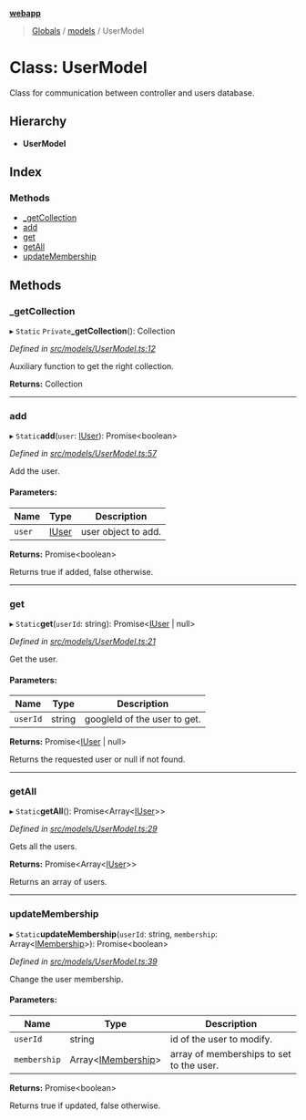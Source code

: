 **[webapp](../README.md)**

> [Globals](../globals.md) / [models](../modules/models.md) / UserModel

# Class: UserModel

Class for communication between controller and users database.

## Hierarchy

* **UserModel**

## Index

### Methods

* [\_getCollection](models.usermodel.md#_getcollection)
* [add](models.usermodel.md#add)
* [get](models.usermodel.md#get)
* [getAll](models.usermodel.md#getall)
* [updateMembership](models.usermodel.md#updatemembership)

## Methods

### \_getCollection

▸ `Static` `Private`**_getCollection**(): Collection

*Defined in [src/models/UserModel.ts:12](https://github.com/BESTUPC/voting-web-app/blob/807b76c/src/models/UserModel.ts#L12)*

Auxiliary function to get the right collection.

**Returns:** Collection

___

### add

▸ `Static`**add**(`user`: [IUser](../interfaces/interfaces.iuser.md)): Promise<boolean\>

*Defined in [src/models/UserModel.ts:57](https://github.com/BESTUPC/voting-web-app/blob/807b76c/src/models/UserModel.ts#L57)*

Add the user.

#### Parameters:

Name | Type | Description |
------ | ------ | ------ |
`user` | [IUser](../interfaces/interfaces.iuser.md) | user object to add. |

**Returns:** Promise<boolean\>

Returns true if added, false otherwise.

___

### get

▸ `Static`**get**(`userId`: string): Promise<[IUser](../interfaces/interfaces.iuser.md) \| null\>

*Defined in [src/models/UserModel.ts:21](https://github.com/BESTUPC/voting-web-app/blob/807b76c/src/models/UserModel.ts#L21)*

Get the user.

#### Parameters:

Name | Type | Description |
------ | ------ | ------ |
`userId` | string | googleId of the user to get. |

**Returns:** Promise<[IUser](../interfaces/interfaces.iuser.md) \| null\>

Returns the requested user or null if not found.

___

### getAll

▸ `Static`**getAll**(): Promise<Array<[IUser](../interfaces/interfaces.iuser.md)\>\>

*Defined in [src/models/UserModel.ts:29](https://github.com/BESTUPC/voting-web-app/blob/807b76c/src/models/UserModel.ts#L29)*

Gets all the users.

**Returns:** Promise<Array<[IUser](../interfaces/interfaces.iuser.md)\>\>

Returns an array of users.

___

### updateMembership

▸ `Static`**updateMembership**(`userId`: string, `membership`: Array<[IMembership](../modules/interfaces.md#imembership)\>): Promise<boolean\>

*Defined in [src/models/UserModel.ts:39](https://github.com/BESTUPC/voting-web-app/blob/807b76c/src/models/UserModel.ts#L39)*

Change the user membership.

#### Parameters:

Name | Type | Description |
------ | ------ | ------ |
`userId` | string | id of the user to modify. |
`membership` | Array<[IMembership](../modules/interfaces.md#imembership)\> | array of memberships to set to the user. |

**Returns:** Promise<boolean\>

Returns true if updated, false otherwise.

